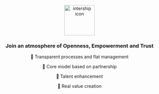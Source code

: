 <p align="center">
    <a href="https://ciklum-digital.github.io/intership/">
        <img width="96" src="https://ciklum-digital.github.io/intership/assets/images/icon.svg" alt="intership icon">
    </a>
</p>

<h3 align="center">
 Join an atmosphere of <b>Openness</b>, <b>Empowerment</b> and <b>Trust</b>
</h3>   

<p align="center">🔦 Transparent processes and flat management</p> 
<p align="center">🤝 Core model based on partnership</p>
<p align="center">🚀 Talent enhancement</p> 
<p align="center">🤲 Real value creation</p>

